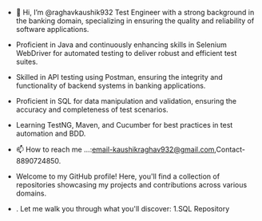 - 👋 Hi, I’m @raghavkaushik932 Test Engineer with a strong background in the banking domain, specializing in ensuring the quality and reliability of software applications.
- Proficient in Java and continuously enhancing skills in Selenium WebDriver for automated testing to deliver robust and efficient test suites.
- Skilled in API testing using Postman, ensuring the integrity and functionality of backend systems in banking applications.
- Proficient in SQL for data manipulation and validation, ensuring the accuracy and completeness of test scenarios.
- Learning TestNG, Maven, and Cucumber for best practices in test automation and BDD. 

- 📫 How to reach me ...:email-kaushikraghav932@gmail.com,Contact-8890724850.
- Welcome to my GitHub profile! Here, you'll find a collection of repositories showcasing my projects and contributions across various domains.
- . Let me walk you through what you'll discover:
1.SQL Repository


